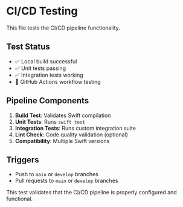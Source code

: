 # CI/CD Testing

This file tests the CI/CD pipeline functionality.

## Test Status

- ✅ Local build successful
- ✅ Unit tests passing
- ✅ Integration tests working
- 🔄 GitHub Actions workflow testing

## Pipeline Components

1. **Build Test**: Validates Swift compilation
2. **Unit Tests**: Runs `swift test`
3. **Integration Tests**: Runs custom integration suite
4. **Lint Check**: Code quality validation (optional)
5. **Compatibility**: Multiple Swift versions

## Triggers

- Push to `main` or `develop` branches
- Pull requests to `main` or `develop` branches

This test validates that the CI/CD pipeline is properly configured and functional.
